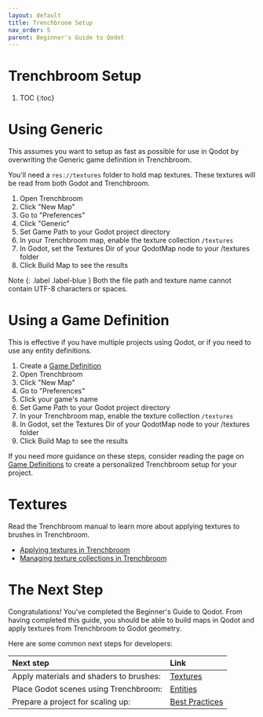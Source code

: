 ```yaml
---
layout: default
title: Trenchbroom Setup
nav_order: 5
parent: Beginner's Guide to Qodot 
---
```


# Trenchbroom Setup

1. TOC
{:toc}

# Using Generic

This assumes you want to setup as fast as possible for use in Qodot by overwriting the Generic game definition in Trenchbroom.

You'll need a `res://textures` folder to hold map textures. These textures will be read from both Godot and Trenchbroom.

1. Open Trenchbroom
2. Click "New Map"
3. Go to "Preferences"
4. Click "Generic"
5. Set Game Path to your Godot project directory
6. In your Trenchbroom map, enable the texture collection `/textures`
7. In Godot, set the Textures Dir of your QodotMap node to your /textures folder
8. Click Build Map to see the results

Note
{: .label .label-blue }
Both the file path and texture name cannot contain UTF-8 characters or spaces.

# Using a Game Definition

This is effective if you have multiple projects using Qodot, or if you need to use any entity definitions.

1. Create a [Game Definition](../entities/game-definition.html)
2. Open Trenchbroom
3. Click "New Map"
4. Go to "Preferences"
5. Click your game's name
6. Set Game Path to your Godot project directory
7. In your Trenchbroom map, enable the texture collection `/textures`
8. In Godot, set the Textures Dir of your QodotMap node to your /textures folder
9. Click Build Map to see the results

If you need more guidance on these steps, consider reading the page on [Game Definitions](https://qodotplugin.github.io/docs/entities/game-definition.html) to create a personalized Trenchbroom setup for your project.

# Textures

Read the Trenchbroom manual to learn more about applying textures to brushes in Trenchbroom.
- [Applying textures in Trenchbroom](https://trenchbroom.github.io/manual/latest/#working_with_textures)
- [Managing texture collections in Trenchbroom](https://trenchbroom.github.io/manual/latest/#texture_management)

# The Next Step

Congratulations! You've completed the Beginner's Guide to Qodot. From having completed this guide, you should be able to build maps in Qodot and apply textures from Trenchbroom to Godot geometry.

Here are some common next steps for developers:

| Next step | Link |
| :------------------------------------------------------------------ | :------------------------- |
| Apply materials and shaders to brushes: | [Textures](../materials.md) |
| Place Godot scenes using Trenchbroom: | [Entities](../entities) |
| Prepare a project for scaling up: | [Best Practices](../best-practices.md) |
